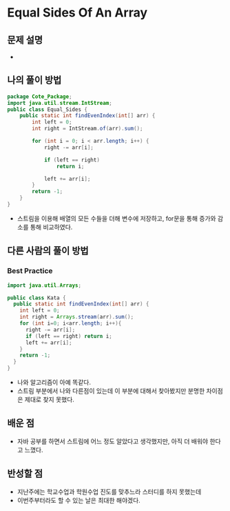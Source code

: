 # Equal Sides Of An Array

## 문제 설명

*  

## 나의 풀이 방법

```java
package Cote_Package;
import java.util.stream.IntStream;
public class Equal_Sides {
    public static int findEvenIndex(int[] arr) {
        int left = 0;
        int right = IntStream.of(arr).sum();

        for (int i = 0; i < arr.length; i++) {
            right -= arr[i];

            if (left == right)
                return i;

            left += arr[i];
        }
        return -1;
    }
}
```

*  스트림을 이용해 배열의 모든 수들을 더해 변수에 저장하고, for문을 통해 증가와 감소를 통해 비교하였다.


## 다른 사람의 풀이 방법

### Best Practice

```java
import java.util.Arrays;

public class Kata {
  public static int findEvenIndex(int[] arr) {
    int left = 0;
    int right = Arrays.stream(arr).sum();
    for (int i=0; i<arr.length; i++){
      right -= arr[i];
      if (left == right) return i;
      left += arr[i];
    }
    return -1;
  }
}
```
*   나와 알고리즘이 아예 똑같다.
*   스트림 부분에서 나와 다른점이 있는데 이 부분에 대해서 찾아봤지만 분명한 차이점은 제대로 찾지 못했다.


## 배운 점

*  자바 공부를 하면서 스트림에 어느 정도 알았다고 생각했지만, 아직 더 배워야 한다고 느꼈다.


## 반성할 점

*  지난주에는 학교수업과 학원수업 진도를 맞추느라 스터디를 하지 못했는데
*  이번주부터라도 할 수 있는 날은 최대한 해야겠다.
